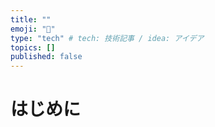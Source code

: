```yaml
---
title: ""
emoji: "👋"
type: "tech" # tech: 技術記事 / idea: アイデア
topics: []
published: false
---
```


# はじめに
